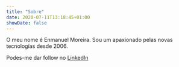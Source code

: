 ```yaml
---
title: "Sobre"
date: 2020-07-11T13:18:45+01:00
showDate: false
---
```


O meu nome é Enmanuel Moreira. Sou um apaxionado pelas novas tecnologías desde 2006.

Podes-me dar follow no [LinkedIn](https://www.linkedin.com/in/enmanuelmoreira/?locale=pt_BR)
